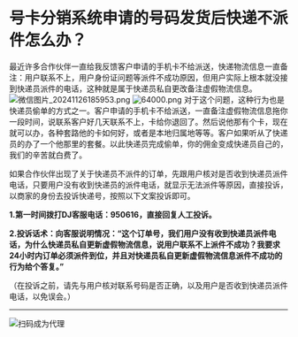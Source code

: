 # 号卡分销系统申请的号码发货后快递不派件怎么办？


最近许多合作伙伴一直给我反馈客户申请的手机卡不给派送，快递物流信息一直备注：用户联系不上，用户身份证问题等派件不成功原因，但用户实际上根本就没接到快递员派件的电话，这种就是属于快递员私自更改备注虚假物流信息。
![微信图片_20241126185953.png](https://hk.rl1.cc/usr/uploads/2024/11/3318933925.png)
![64000.png](https://hk.rl1.cc/usr/uploads/2024/11/3542536003.png)
对于这个问题，这种行为也是快递员偷单的方式之一。客户申请的手机卡不给派送，一直备注虚假物流信息拖你一段时间，说联系客户好几天联系不上，卡给你退回了。然后说他那有个卡，现在就可以办，各种套路他的卡如何好，或者是本地归属地等等。客户如果听从了快递员的办了一个他那里的套餐。以此快递员完成偷单，你的佣金变成快递员自己的，我们的辛苦就白费了。

如果合作伙伴出现了关于快递员不派件的订单，先跟用户核对是否收到快递员派件电话，只要用户没有收到快递员的派件电话，就显示无法派件等原因，直接投诉，以商家的身份去投诉快递号，按照以下文案投诉即可。

**1.第一时间拨打DJ客服电话：950616，直接回复人工投诉。**

**2.投诉话术：向客服说明情况：“这个订单号，我们用户没有收到快递员派件电话，为什么快递员私自更新虚假物流信息，说用户联系不上派件不成功？我要求24小时内订单必须派件到位，并且对快递员私自更新虚假物流信息派件不成功的行为给个答复。”**

（在投诉之前，请先与用户核对联系号码是否正确，以及用户是否收到快递员派件电话，以免误会。）

------------


 ![扫码成为代理](https://picabstract-preview-ftn.weiyun.com/ftn_pic_abs_v3/97086ae866b886d11db70502d6958bc8916538ea9043d82aeb6dbe37b9a81aa45a9dd206a2fdd7bed58a0711d1a8ee33?pictype=scale&from=30111&version=3.3.3.3&fname=Image_1732145183840.png&size=640) 